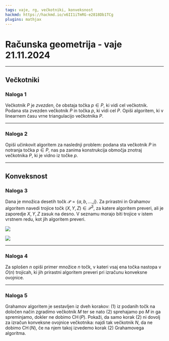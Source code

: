 ```yaml
---
tags: vaje, rg, večkotniki, konveksnost
hackmd: https://hackmd.io/x6II1iTmRG-e2818Db1TCg
plugins: mathjax
---
```

# Računska geometrija - vaje 21.11.2024

---

## Večkotniki

### Naloga 1

Večkotnik $P$ je *zvezden*, če obstaja točka $p \in P$, ki vidi cel večkotnik. Podana sta zvezden večkotnik $P$ in točka $p$, ki vidi cel $P$. Opiši algoritem, ki v linearnem času vrne triangulacijo večkotnika $P$.

---

### Naloga 2

Opiši učinkovit algoritem za naslednji problem: podana sta večkotnik $P$ in notranja točka $p \in P$, nas pa zanima konstrukcija območja znotraj večkotnika $P$, ki je vidno iz točke $p$.

---

## Konveksnost

### Naloga 3

Dana je množica desetih točk ${\mathcal P} = \lbrace a,b,\dots, j \rbrace$. Za prirastni in Grahamov algoritem navedi trojice točk $(X, Y, Z)\in {\mathcal P}^3$, za katere algoritem preveri, ali je zaporedje $X,Y,Z$ zasuk na desno. V seznamu morajo biti trojice v istem vrstnem redu, kot jih algoritem preveri.

![](https://jaanos.github.io/computational-geometry/notes/2024-25/2024-11-21/points1.png)

![](https://jaanos.github.io/computational-geometry/notes/2024-25/2024-11-21/points2.png)

---

### Naloga 4

Za splošen $n$ opiši primer množice $n$ točk, v kateri vsaj ena točka nastopa v $O(n)$ trojicah, ki jih prirastni algoritem preveri pri izračunu konveksne ovojnice.

---

### Naloga 5

Grahamov algoritem je sestavljen iz dveh korakov:
(1) iz podanih točk na določen način zgradimo večkotnik $M$ ter se nato (2) sprehajamo po $M$ in ga spreminjamo, dokler ne dobimo $\operatorname{CH}(P)$. Pokaži, da samo korak (2) ni dovolj za izračun konveksne ovojnice večkotnika: najdi tak večkotnik $N$, da ne dobimo $\operatorname{CH}(N)$, če na njem takoj izvedemo korak (2) Grahamovega algoritma.